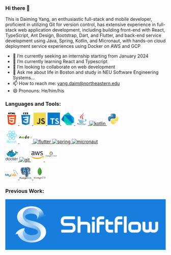 ### Hi there 👋

This is Daiming Yang, an enthusiastic full-stack and mobile developer, proficient in utilizing Git for version control, has extensive experience in full-stack web application development, including building front-end with React, TypeScript, Ant Design, Bootstrap, Dart, and Flutter, and back-end service development using Java, Spring, Kotlin, and Micronaut, with hands-on cloud deployment service experiences using Docker on AWS and GCP

- 🔭 I’m currently seeking an internship starting from January 2024
- 🌱 I’m currently learning React and Typescript
- 👯 I’m looking to collaborate on web development
- 💬 Ask me about life in Boston and study in NEU Software Engineering Systems...
- 📫 How to reach me: <a href="mailto:yang.daim@northeastern.edu">yang.daim@northeastern.edu</a>  
- 😄 Pronouns: He/him/his

<h3 align="left">Languages and Tools:</h3>
<p align="left">
    <a href="https://developer.mozilla.org/en-US/docs/Web/HTML" target="_blank">
        <img src="https://raw.githubusercontent.com/devicons/devicon/master/icons/html5/html5-original-wordmark.svg"
            alt="html5" width="40" height="40" />
    </a>
    <a href="https://developer.mozilla.org/en-US/docs/Web/CSS" target="_blank">
        <img src="https://raw.githubusercontent.com/devicons/devicon/master/icons/css3/css3-original-wordmark.svg"
            alt="css3" width="40" height="40" />
    </a>
    <a href="https://developer.mozilla.org/en-US/docs/Web/JavaScript" target="_blank">
        <img src="https://raw.githubusercontent.com/devicons/devicon/master/icons/javascript/javascript-original.svg"
            alt="javascript" width="40" height="40" />
    </a>
    </a>
    <a href="https://www.typescriptlang.org/" target="_blank">
        <img src="https://raw.githubusercontent.com/devicons/devicon/master/icons/typescript/typescript-plain.svg"
            alt="typescript" width="40" height="40" />
    </a>
    </a>
    <a href="https://dart.dev/" target="_blank">
        <img src="https://raw.githubusercontent.com/devicons/devicon/master/icons/dart/dart-original.svg" alt="dart"
            width="40" height="40" />
    </a>
    <a href="https://www.java.com" target="_blank">
        <img src="https://raw.githubusercontent.com/devicons/devicon/master/icons/java/java-original.svg" alt="java"
            width="40" height="40" />
    </a>
    <a href="https://kotlinlang.org" target="_blank">
        <img src="https://www.vectorlogo.zone/logos/kotlinlang/kotlinlang-icon.svg" alt="kotlin" width="40"
            height="40" />
    </a>
    <a href="https://www.python.org" target="_blank">
        <img src="https://raw.githubusercontent.com/devicons/devicon/master/icons/python/python-original.svg"
            alt="python" width="40" height="40" />
    </a>
</p>
<p>
    <a href="https://reactjs.org/" target="_blank">
        <img src="https://raw.githubusercontent.com/devicons/devicon/master/icons/react/react-original-wordmark.svg"
            alt="react" width="40" height="40" />
    </a>
    <a href="https://nodejs.org" target="_blank">
        <img src="https://raw.githubusercontent.com/devicons/devicon/master/icons/nodejs/nodejs-original-wordmark.svg"
            alt="nodejs" width="40" height="40" />
    </a>
    <a href="https://flutter.dev" target="_blank">
        <img src="https://www.vectorlogo.zone/logos/flutterio/flutterio-icon.svg" alt="flutter" width="40"
            height="40" />
    </a>
    <a href="https://spring.io/" target="_blank">
        <img src="https://www.vectorlogo.zone/logos/springio/springio-icon.svg" alt="spring" width="40" height="40" />
    </a>
    <a href="https://micronaut.io" target="_blank">
        <img src="https://objectcomputing.com/files/3416/2275/4315/micronaut_horizontal_black.svg" alt="micronaut"
            width="80" height="40" />
    </a>

</p>
<p>

  <a href="https://www.docker.com/" target="_blank">
      <img src="https://raw.githubusercontent.com/devicons/devicon/master/icons/docker/docker-original-wordmark.svg"
          alt="docker" width="40" height="40" />
  </a>
  <a href="https://git-scm.com/" target="_blank">
      <img src="https://www.vectorlogo.zone/logos/git-scm/git-scm-icon.svg" alt="git" width="40" height="40" />
  </a>
  <a href="https://aws.amazon.com/" target="_blank">
      <img src="https://raw.githubusercontent.com/devicons/devicon/master/icons/amazonwebservices/amazonwebservices-original-wordmark.svg"
          alt="amazonwebservices" width="40" height="40" />
  </a>
  <a href="https://cloud.google.com/" target="_blank">
      <img src="https://raw.githubusercontent.com/devicons/devicon/master/icons/googlecloud/googlecloud-original-wordmark.svg"
          alt="googlecloud" width="40" height="40" />
  </a>
</p>
<p>
    <a href="https://www.mysql.com/" target="_blank">
        <img src="https://raw.githubusercontent.com/devicons/devicon/master/icons/mysql/mysql-original-wordmark.svg"
            alt="mysql" width="40" height="40" />
    </a>
    <a href="https://www.postgresql.org" target="_blank">
        <img src="https://raw.githubusercontent.com/devicons/devicon/master/icons/postgresql/postgresql-original-wordmark.svg"
            alt="postgresql" width="40" height="40" />
    </a>
    <a href="https://www.mongodb.com/" target="_blank">
        <img src="https://raw.githubusercontent.com/devicons/devicon/master/icons/mongodb/mongodb-original-wordmark.svg"
            alt="mongodb" width="40" height="40" />
    </a>
</p>

<h3 align="left">Previous Work:</h3>
<a href="https://www.shiftflow.app/">
    <img src="/image//ShiftFlow.svg" alt="shiftflow">
</a>




<!--
**Fuzzyf-ace/Fuzzyf-ace** is a ✨ _special_ ✨ repository because its `README.md` (this file) appears on your GitHub profile.

Here are some ideas to get you started:

- 🔭 I’m currently working on ...
- 🌱 I’m currently learning ...
- 👯 I’m looking to collaborate on ...
- 🤔 I’m looking for help with ...
- 💬 Ask me about ...
- 📫 How to reach me: ...
- 😄 Pronouns: ...
- ⚡ Fun fact: ...
-->
